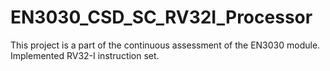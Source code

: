 # EN3030_CSD_SC_RV32I_Processor
This project is a part of the continuous assessment of the EN3030 module. Implemented RV32-I instruction set.
